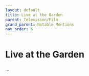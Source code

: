 ```yaml
---
layout: default
title: Live at the Garden
parent: Television/Film
grand_parent: Notable Mentions
nav_order: 6
---
```


# Live at the Garden

...